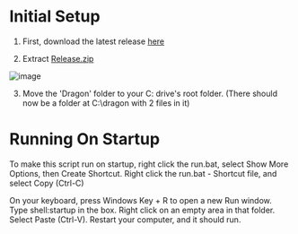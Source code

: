 # Initial Setup

1. First, download the latest release [here](https://github.com/Veldermon-rbg/dragon/releases/)

2. Extract <ins>Release.zip</ins>


  ![image](https://github.com/user-attachments/assets/7d006f5f-60da-4446-9c36-077312d644cc)


3. Move the 'Dragon' folder to your C: drive's root folder.
(There should now be a folder at C:\dragon with 2 files in it)



# Running On Startup

To make this script run on startup, right click the run.bat, select Show More Options, then Create Shortcut. Right click the run.bat - Shortcut file, and select Copy (Ctrl-C)

On your keyboard, press Windows Key + R to open a new Run window. Type shell:startup in the box. Right click on an empty area in that folder. Select Paste (Ctrl-V). Restart your computer, and it should run.
